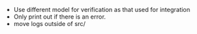 - Use different model for verification as that used for integration
- Only print out if there is an error.
- move logs outside of src/